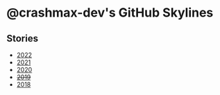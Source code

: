 # @crashmax-dev's GitHub Skylines

## Stories

- [2022](./crashmax-dev-2022.stl)
- [2021](./crashmax-dev-2021.stl)
- [2020](./crashmax-dev-2020.stl)
- ~~[2019](https://skyline.github.com/crashmax-dev/2019)~~
- [2018](./crashmax-dev-2018.stl)
